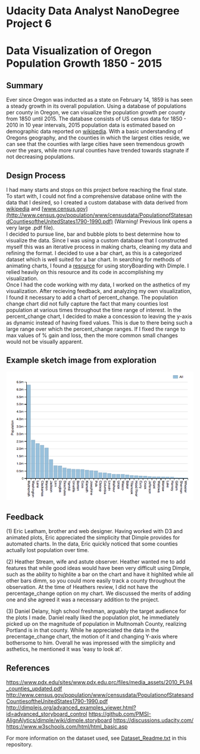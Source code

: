 # Udacity Data Analyst NanoDegree Project 6
# Data Visualization of Oregon Population Growth 1850 - 2015


## Summary
Ever since Oregon was inducted as a state on February 14, 1859 is has seen a steady growth in its overall
population. Using a database of populations per county in Oregon, we can visualize the population growth per county
from 1850 until 2015.  The database consists of US census data for 1850 - 2010 in 10 year intervals, 2015 
population data is estimated based on demographic data reported on [wikipedia](https://www.wikipedia.org/).
With a basic understanding of Oregons geography, and the counties in which the largest cities reside, we can 
see that the counties with large cities have seen tremendous growth over the years, while more rural counties
have trended towards stagnate if not decreasing populations.

## Design Process
I had many starts and stops on this project before reaching the final state.  To start with, I could not find a 
comprehensive database online with the data that I desired, so I created a custom database with data derived from
[wikipedia](https://www.wikipedia.org/) and [www.census.gov](http://www.census.gov/population/www/censusdata/PopulationofStatesandCountiesoftheUnitedStates1790-1990.pdf)
(Warning! Previous link opens a very large .pdf file).  
I decided to pursue line, bar and bubble plots to best determine how to visualize the data. Since I was using a custom database that
I constructed myself this was an iterative process in making charts, cleaning my data and refining the format.
I decided to use a bar chart, as this is a categorized dataset which is well suited for a bar chart. In searching 
for methods of animating charts, I found a [resource](http://dimplejs.org/advanced_examples_viewer.html?id=advanced_storyboard_control) for using 
storyBoarding with Dimple. I relied heavily on this resource and its code in accomplishing my visualization.  
Once I had the code working with my data, I worked on the asthetics of my visualization.
After recieving feedback, and analyzing my own visualization, I found it necessary to add a chart of percent_change. The
population change chart did not fully capture the fact that many counties lost population at various times throughout the
time range of interest. In the percent_change chart, I decided to make a concession to leaving the y-axis as dynamic 
instead of having fixed values. This is due to there being such a large range over which the percent_change ranges. If I 
fixed the range to max values of % gain and loss, then the more common small changes would not be visually apparent.

## Example sketch image from exploration
![Example sketch image](https://github.com/bartleatham/DAND_P6/blob/master/Oregon_population_sketch_1.png "Example sketch image")

## Feedback
(1) Eric Leatham, brother and web designer.
  Having worked with D3 and animated plots, Eric appreciated the simplicity that Dimple provides for automated charts.
  In the data, Eric quickly noticed that some counties actually lost population over time. 
  
(2) Heather Stream, wife and astute observer.
  Heather wanted me to add features that while good ideas would have been very difficult using Dimple, such as the
  ability to highlite a bar on the chart and have it highlited while all other bars dimm, so you could more easily
  track a county throughout the observation. At the time of Heathers review, I did not have the percentage_change option
  on my chart. We discussed the merits of adding one and she agreed it was a necessary addition to the project.

(3) Daniel Delany, high school freshman, arguably the target audience for the plots I made.
  Daniel really liked the population plot, he immediately picked up on the magnitude of population in Multnomah
  County, realizing Portland is in that county. While he appreciated the data in the precentage_change chart, the 
  motion of it and changing Y-axis where bothersome to him. Overall he was impressed with the simplicity and asthetics, 
  he mentioned it was 'easy to look at'.

## References
https://www.pdx.edu/sites/www.pdx.edu.prc/files/media_assets/2010_PL94_counties_updated.pdf
http://www.census.gov/population/www/censusdata/PopulationofStatesandCountiesoftheUnitedStates1790-1990.pdf
http://dimplejs.org/advanced_examples_viewer.html?id=advanced_storyboard_control
https://github.com/PMSI-AlignAlytics/dimple/wiki/dimple.storyboard
https://discussions.udacity.com/
https://www.w3schools.com/html/html_basic.asp

For more information on the dataset used, see [Dataset_Readme.txt](https://github.com/bartleatham/DAND_P6/blob/master/Dataset_Readme.txt) in this repository.
